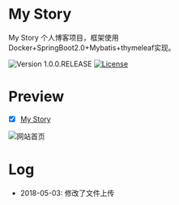 # My Story

My Story 个人博客项目，框架使用Docker+SpringBoot2.0+Mybatis+thymeleaf实现。

![Version 1.0.0.RELEASE](https://img.shields.io/badge/version-1.0.0-yellow.svg)
[![License](https://img.shields.io/badge/license-apache-blue.svg)](https://github.com/ZHENFENG13/My-Blog/blob/master/LICENSE)


# Preview


- [x]  [My Story](http://www.jxmstory.com)




![网站首页](http://47.95.225.29/jxmstory/uploadfile/201811/1541206715816.jpg)



# Log

- 2018-05-03: 修改了文件上传
